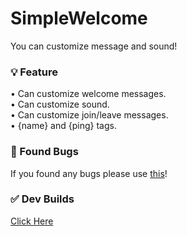 # SimpleWelcome
You can customize message and sound!

### 💡 Feature
• Can customize welcome messages.                                       
• Can customize sound.                                       
• Can customize join/leave messages.                                       
• {name} and {ping} tags.                                       

### 🔎 Found Bugs
If you found any bugs please use [this](https://github.com/LuthMC/SimpleWelcome/issues)!

### ✅ Dev Builds                                       
[Click Here](https://poggit.pmmp.io/ci/LuthMC/SimpleWelcome)
